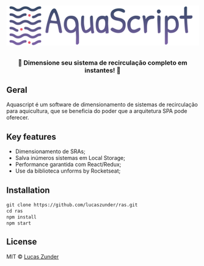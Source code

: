 <h1 align="center">

![](src/assets/img/logocolor.svg)

</h1>

<h3 align="center">
🌊 Dimensione seu sistema de recirculação completo em instantes! 🌊
</h3>

## Geral

Aquascript é um software de dimensionamento de sistemas de recirculação para aquicultura, que se beneficia do poder que a arquitetura SPA pode oferecer.

## Key features

- Dimensionamento de SRAs;
- Salva inúmeros sistemas em Local Storage;
- Performance garantida com React/Redux;
- Use da biblioteca unforms by Rocketseat;

## Installation

```
git clone https://github.com/lucaszunder/ras.git
cd ras
npm install
npm start
```

## License

MIT © [Lucas Zunder](https://github.com/lucaszunder)
